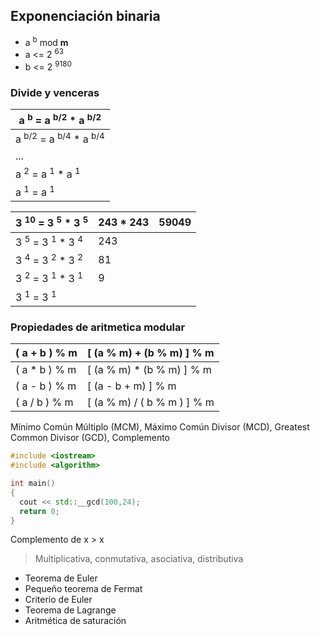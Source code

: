 ## Exponenciación binaria

- a <sup>b</sup> mod **m**
- a <= 2 <sup>63</sup>
- b <= 2 <sup>9180</sup>

### Divide y venceras

| a <sup>b</sup> = a <sup>b/2</sup> * a <sup>b/2</sup> |
|---|
| a <sup>b/2</sup> = a <sup>b/4</sup> * a <sup>b/4</sup> |
| ... |
| a <sup>2</sup> = a <sup>1</sup> * a <sup>1</sup> |
| a <sup>1</sup> = a <sup>1</sup> |

| 3 <sup>10</sup> = 3 <sup>5</sup> * 3 <sup>5</sup> | 243 * 243 | 59049 |
|---|---|---|
| 3 <sup>5</sup> = 3 <sup>1</sup> * 3 <sup>4</sup> | 243 | |
| 3 <sup>4</sup> = 3 <sup>2</sup> * 3 <sup>2</sup> | 81 | |
| 3 <sup>2</sup> = 3 <sup>1</sup> * 3 <sup>1</sup> | 9 | |
| 3 <sup>1</sup> = 3 <sup>1</sup> | | |

### Propiedades de aritmetica modular

| ( a + b ) % m | [ (a % m) + (b % m) ] % m |
|---|---|
| ( a * b ) % m | [ (a % m) * (b % m) ] % m |
| ( a - b ) % m | [ (a - b + m) ] % m |
| ( a / b ) % m | [ (a % m) / ( b % m ) ] % m |

Mínimo Común Múltiplo (MCM), Máximo Común Divisor (MCD), Greatest Common Divisor (GCD), Complemento

```c++
#include <iostream>
#include <algorithm>

int main()
{
  cout << std::__gcd(100,24);
  return 0;
}
```

Complemento de x > x
> Multiplicativa, conmutativa, asociativa, distributiva

* Teorema de Euler
* Pequeño teorema de Fermat
* Criterio de Euler
* Teorema de Lagrange
* Aritmética de saturación

